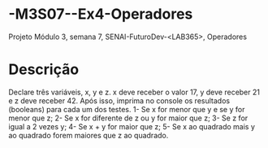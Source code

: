 # -M3S07--Ex4-Operadores
Projeto Módulo 3, semana 7, SENAI-FuturoDev-&lt;LAB365>, Operadores

# Descrição

Declare três variáveis, x, y e z. x deve receber o valor 17, y deve receber 21 e z deve receber 42. Após isso, imprima no console os resultados (booleans) para cada um dos testes.
1- Se x for menor que y e se y for menor que z;
2- Se x for diferente de z ou y for maior que z;
3- Se z for igual a 2 vezes y;
4- Se x + y for maior que z;
5- Se x ao quadrado mais y ao quadrado forem maiores que z ao quadrado.
